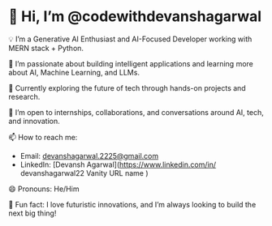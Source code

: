 # 👋 Hi, I’m @codewithdevanshagarwal

💡 I’m a Generative AI Enthusiast and AI-Focused Developer working with MERN stack + Python.

🧠 I’m passionate about building intelligent applications and learning more about AI, Machine Learning, and LLMs.

🌱 Currently exploring the future of tech through hands-on projects and research.

🤝 I’m open to internships, collaborations, and conversations around AI, tech, and innovation.

📫 How to reach me:
- Email: devanshagarwal.2225@gmail.com
- LinkedIn: [Devansh Agarwal](https://www.linkedin.com/in/
devanshagarwal22
Vanity URL name
)

😄 Pronouns: He/Him

🚀 Fun fact: I love futuristic innovations, and I’m always looking to build the next big thing!

